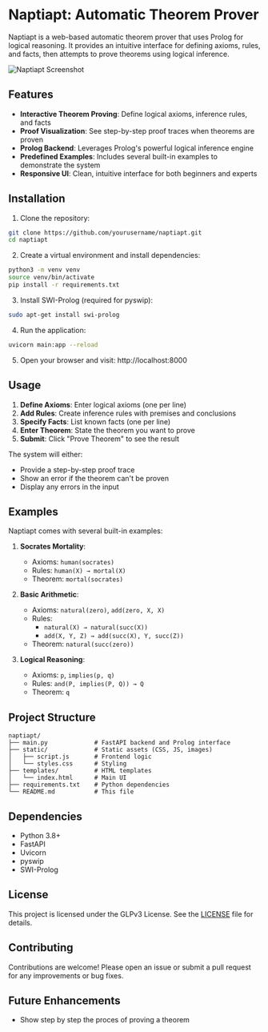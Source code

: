 # Naptiapt: Automatic Theorem Prover

Naptiapt is a web-based automatic theorem prover that uses Prolog for logical reasoning. It provides an intuitive interface for defining axioms, rules, and facts, then attempts to prove theorems using logical inference.

![Naptiapt Screenshot](screenshots/screenshot.png)

## Features

- **Interactive Theorem Proving**: Define logical axioms, inference rules, and facts
- **Proof Visualization**: See step-by-step proof traces when theorems are proven
- **Prolog Backend**: Leverages Prolog's powerful logical inference engine
- **Predefined Examples**: Includes several built-in examples to demonstrate the system
- **Responsive UI**: Clean, intuitive interface for both beginners and experts

## Installation

1. Clone the repository:
```bash
git clone https://github.com/yourusername/naptiapt.git
cd naptiapt
```

2. Create a virtual environment and install dependencies:
```bash
python3 -m venv venv
source venv/bin/activate
pip install -r requirements.txt
```

3. Install SWI-Prolog (required for pyswip):
```bash
sudo apt-get install swi-prolog
```

4. Run the application:
```bash
uvicorn main:app --reload
```

5. Open your browser and visit: http://localhost:8000

## Usage

1. **Define Axioms**: Enter logical axioms (one per line)
2. **Add Rules**: Create inference rules with premises and conclusions
3. **Specify Facts**: List known facts (one per line)
4. **Enter Theorem**: State the theorem you want to prove
5. **Submit**: Click "Prove Theorem" to see the result

The system will either:
- Provide a step-by-step proof trace
- Show an error if the theorem can't be proven
- Display any errors in the input

## Examples

Naptiapt comes with several built-in examples:

1. **Socrates Mortality**: 
   - Axioms: `human(socrates)`
   - Rules: `human(X) → mortal(X)`
   - Theorem: `mortal(socrates)`

2. **Basic Arithmetic**:
   - Axioms: `natural(zero)`, `add(zero, X, X)`
   - Rules: 
     - `natural(X) → natural(succ(X))`
     - `add(X, Y, Z) → add(succ(X), Y, succ(Z))`
   - Theorem: `natural(succ(zero))`

3. **Logical Reasoning**:
   - Axioms: `p`, `implies(p, q)`
   - Rules: `and(P, implies(P, Q)) → Q`
   - Theorem: `q`

## Project Structure

```
naptiapt/
├── main.py             # FastAPI backend and Prolog interface
├── static/             # Static assets (CSS, JS, images)
│   ├── script.js       # Frontend logic
│   └── styles.css      # Styling
├── templates/          # HTML templates
│   └── index.html      # Main UI
├── requirements.txt    # Python dependencies
└── README.md           # This file
```

## Dependencies

- Python 3.8+
- FastAPI
- Uvicorn
- pyswip
- SWI-Prolog

## License

This project is licensed under the GLPv3 License. See the [LICENSE](LICENSE) file for details.

## Contributing

Contributions are welcome! Please open an issue or submit a pull request for any improvements or bug fixes.

## Future Enhancements

- Show step by step the proces of proving a theorem